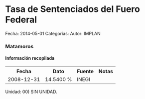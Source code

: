 Tasa de Sentenciados del Fuero Federal
=====

Fecha: 2014-05-01
Categorías: 
Autor: IMPLAN

### Matamoros

#### Información recopilada

<table class="table table-hover table-bordered">
  <tr><th>Fecha</th><th>Dato</th><th>Fuente</th><th>Notas</th></tr>
  <tr><td>2008-12-31</td><td>14.5400 %</td><td>INEGI</td><td></td></tr>
</table>

Unidad: 00) SIN UNIDAD.
